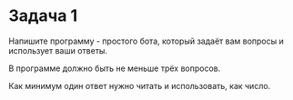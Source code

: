 # Задача 1

Напишите программу - простого бота, который задаёт вам вопросы и использует ваши ответы.

В программе должно быть не меньше трёх вопросов.

Как минимум один ответ нужно читать и использовать, как число.
